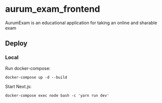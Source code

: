 # aurum_exam_frontend
AurumExam is an educational application for taking an online and sharable exam

## Deploy

### Local

Run docker-compose: 

`docker-compose up -d --build`

Start Next.js:

`docker-compose exec node bash -c 'yarn run dev'`
